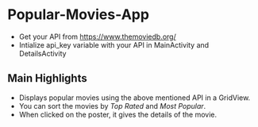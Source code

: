 # Popular-Movies-App

- Get your API from https://www.themoviedb.org/
- Intialize api_key variable with your API in MainActivity and DetailsActivity

## Main Highlights

- Displays popular movies using the above mentioned API in a GridView.
- You can sort the movies by *Top Rated* and *Most Popular*.
- When clicked on the poster, it gives the details of the movie.
